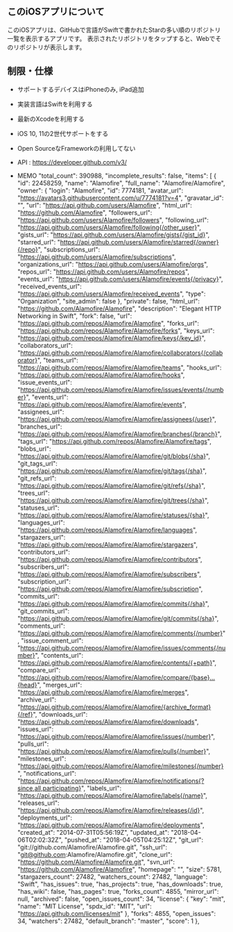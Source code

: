 ## このiOSアプリについて
このiOSアプリは、GitHubで言語がSwiftで書かれたStarの多い順のリポジトリ一覧を表示するアプリです。
表示されたリポジトリをタップすると、Webでそのリポジトリが表示します。

## 制限・仕様
- サポートするデバイスはiPhoneのみ, iPad追加
- 実装言語はSwiftを利用する
- 最新のXcodeを利用する
- iOS 10, 11の2世代サポートをする
- Open SourceなFrameworkの利用してない 
- API : https://developer.github.com/v3/


- MEMO
"total_count": 390988,
        "incomplete_results": false,
        "items": [
                {
                        "id": 22458259,
                        "name": "Alamofire",
                        "full_name": "Alamofire/Alamofire",
                        "owner": {
                                "login": "Alamofire",
                                "id": 7774181,
                                "avatar_url": "https://avatars3.githubusercontent.com/u/7774181?v=4",
                                "gravatar_id": "",
                                "url": "https://api.github.com/users/Alamofire",
                                "html_url": "https://github.com/Alamofire",
                                "followers_url": "https://api.github.com/users/Alamofire/followers",
                                "following_url": "https://api.github.com/users/Alamofire/following{/other_user}",
                                "gists_url": "https://api.github.com/users/Alamofire/gists{/gist_id}",
                                "starred_url": "https://api.github.com/users/Alamofire/starred{/owner}{/repo}",
                                "subscriptions_url": "https://api.github.com/users/Alamofire/subscriptions",
                                "organizations_url": "https://api.github.com/users/Alamofire/orgs",
                                "repos_url": "https://api.github.com/users/Alamofire/repos",
                                "events_url": "https://api.github.com/users/Alamofire/events{/privacy}",
                                "received_events_url": "https://api.github.com/users/Alamofire/received_events",
                                "type": "Organization",
                                "site_admin": false
                        },
                        "private": false,
                        "html_url": "https://github.com/Alamofire/Alamofire",
                        "description": "Elegant HTTP Networking in Swift",
                        "fork": false,
                        "url": "https://api.github.com/repos/Alamofire/Alamofire",
                        "forks_url": "https://api.github.com/repos/Alamofire/Alamofire/forks",
                        "keys_url": "https://api.github.com/repos/Alamofire/Alamofire/keys{/key_id}",
                        "collaborators_url": "https://api.github.com/repos/Alamofire/Alamofire/collaborators{/collaborator}",
                        "teams_url": "https://api.github.com/repos/Alamofire/Alamofire/teams",
                        "hooks_url": "https://api.github.com/repos/Alamofire/Alamofire/hooks",
                        "issue_events_url": "https://api.github.com/repos/Alamofire/Alamofire/issues/events{/number}",
                        "events_url": "https://api.github.com/repos/Alamofire/Alamofire/events",
                        "assignees_url": "https://api.github.com/repos/Alamofire/Alamofire/assignees{/user}",
                        "branches_url": "https://api.github.com/repos/Alamofire/Alamofire/branches{/branch}",
                        "tags_url": "https://api.github.com/repos/Alamofire/Alamofire/tags",
                        "blobs_url": "https://api.github.com/repos/Alamofire/Alamofire/git/blobs{/sha}",
                        "git_tags_url": "https://api.github.com/repos/Alamofire/Alamofire/git/tags{/sha}",
                        "git_refs_url": "https://api.github.com/repos/Alamofire/Alamofire/git/refs{/sha}",
                        "trees_url": "https://api.github.com/repos/Alamofire/Alamofire/git/trees{/sha}",
                        "statuses_url": "https://api.github.com/repos/Alamofire/Alamofire/statuses/{sha}",
                        "languages_url": "https://api.github.com/repos/Alamofire/Alamofire/languages",
                        "stargazers_url": "https://api.github.com/repos/Alamofire/Alamofire/stargazers",
                        "contributors_url": "https://api.github.com/repos/Alamofire/Alamofire/contributors",
                        "subscribers_url": "https://api.github.com/repos/Alamofire/Alamofire/subscribers",
                        "subscription_url": "https://api.github.com/repos/Alamofire/Alamofire/subscription",
                        "commits_url": "https://api.github.com/repos/Alamofire/Alamofire/commits{/sha}",
                        "git_commits_url": "https://api.github.com/repos/Alamofire/Alamofire/git/commits{/sha}",
                        "comments_url": "https://api.github.com/repos/Alamofire/Alamofire/comments{/number}",
                        "issue_comment_url": "https://api.github.com/repos/Alamofire/Alamofire/issues/comments{/number}",
                        "contents_url": "https://api.github.com/repos/Alamofire/Alamofire/contents/{+path}",
                        "compare_url": "https://api.github.com/repos/Alamofire/Alamofire/compare/{base}...{head}",
                        "merges_url": "https://api.github.com/repos/Alamofire/Alamofire/merges",
                        "archive_url": "https://api.github.com/repos/Alamofire/Alamofire/{archive_format}{/ref}",
                        "downloads_url": "https://api.github.com/repos/Alamofire/Alamofire/downloads",
                        "issues_url": "https://api.github.com/repos/Alamofire/Alamofire/issues{/number}",
                        "pulls_url": "https://api.github.com/repos/Alamofire/Alamofire/pulls{/number}",
                        "milestones_url": "https://api.github.com/repos/Alamofire/Alamofire/milestones{/number}",
                        "notifications_url": "https://api.github.com/repos/Alamofire/Alamofire/notifications{?since,all,participating}",
                        "labels_url": "https://api.github.com/repos/Alamofire/Alamofire/labels{/name}",
                        "releases_url": "https://api.github.com/repos/Alamofire/Alamofire/releases{/id}",
                        "deployments_url": "https://api.github.com/repos/Alamofire/Alamofire/deployments",
                        "created_at": "2014-07-31T05:56:19Z",
                        "updated_at": "2018-04-06T02:02:32Z",
                        "pushed_at": "2018-04-05T04:25:12Z",
                        "git_url": "git://github.com/Alamofire/Alamofire.git",
                        "ssh_url": "git@github.com:Alamofire/Alamofire.git",
                        "clone_url": "https://github.com/Alamofire/Alamofire.git",
                        "svn_url": "https://github.com/Alamofire/Alamofire",
                        "homepage": "",
                        "size": 5781,
                        "stargazers_count": 27482,
                        "watchers_count": 27482,
                        "language": "Swift",
                        "has_issues": true,
                        "has_projects": true,
                        "has_downloads": true,
                        "has_wiki": false,
                        "has_pages": true,
                        "forks_count": 4855,
                        "mirror_url": null,
                        "archived": false,
                        "open_issues_count": 34,
                        "license": {
                                "key": "mit",
                                "name": "MIT License",
                                "spdx_id": "MIT",
                                "url": "https://api.github.com/licenses/mit"
                        },
                        "forks": 4855,
                        "open_issues": 34,
                        "watchers": 27482,
                        "default_branch": "master",
                        "score": 1
                },
